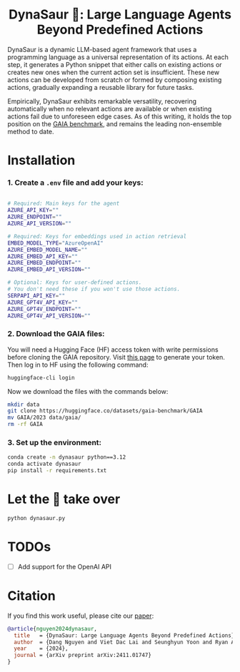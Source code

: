 <h1 align="center">DynaSaur 🦖: Large Language Agents<br>Beyond Predefined Actions</h1>

DynaSaur is a dynamic LLM-based agent framework that uses a programming language as a universal representation of its actions. At each step, it generates a Python snippet that either calls on existing actions or creates new ones when the current action set is insufficient. These new actions can be developed from scratch or formed by composing existing actions, gradually expanding a reusable library for future tasks.

Empirically, DynaSaur exhibits remarkable versatility, recovering automatically when no relevant actions are available or when existing actions fail due to unforeseen edge cases. As of this writing, it holds the top position on the [GAIA benchmark](https://huggingface.co/spaces/gaia-benchmark/leaderboard), and remains the leading non-ensemble method to date.

# Installation

### 1. Create a `.env` file and add your keys:
```bash

# Required: Main keys for the agent
AZURE_API_KEY=""
AZURE_ENDPOINT=""
AZURE_API_VERSION=""

# Required: Keys for embeddings used in action retrieval
EMBED_MODEL_TYPE="AzureOpenAI"
AZURE_EMBED_MODEL_NAME=""
AZURE_EMBED_API_KEY=""
AZURE_EMBED_ENDPOINT=""
AZURE_EMBED_API_VERSION=""

# Optional: Keys for user-defined actions. 
# You don't need these if you won't use those actions.
SERPAPI_API_KEY=""
AZURE_GPT4V_API_KEY=""
AZURE_GPT4V_ENDPOINT=""
AZURE_GPT4V_API_VERSION=""
```

### 2. Download the GAIA files:
You will need a Hugging Face (HF) access token with write permissions before cloning the GAIA repository. Visit [this page](https://huggingface.co/settings/tokens) to generate your token. Then log in to HF using the following command:
```bash
huggingface-cli login
```
Now we download the files with the commands below:
```bash
mkdir data
git clone https://huggingface.co/datasets/gaia-benchmark/GAIA
mv GAIA/2023 data/gaia/
rm -rf GAIA
```

### 3. Set up the environment:
```bash
conda create -n dynasaur python==3.12
conda activate dynasaur
pip install -r requirements.txt
```

# Let the 🦖 take over
```bash
python dynasaur.py
```

# TODOs
- [ ] Add support for the OpenAI API

# Citation
If you find this work useful, please cite our [paper](https://arxiv.org/pdf/2411.01747):
```bibtex
@article{nguyen2024dynasaur,
  title   = {DynaSaur: Large Language Agents Beyond Predefined Actions},
  author  = {Dang Nguyen and Viet Dac Lai and Seunghyun Yoon and Ryan A. Rossi and Handong Zhao and Ruiyi Zhang and Puneet Mathur and Nedim Lipka and Yu Wang and Trung Bui and Franck Dernoncourt and Tianyi Zhou},
  year    = {2024},
  journal = {arXiv preprint arXiv:2411.01747}
}
```

